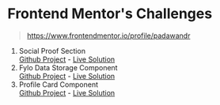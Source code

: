 # Frontend Mentor's Challenges
> https://www.frontendmentor.io/profile/padawandr

1. Social Proof Section  
[Github Project](https://github.com/padawandr/frontend-mentor/tree/main/fem-social-proof-section) - [Live Solution](https://fem-social-proof-section.padawandr.vercel.app)
2. Fylo Data Storage Component  
[Github Project](https://github.com/padawandr/frontend-mentor/tree/main/fem-fylo-data-storage-component) - [Live Solution](https://fem-fylo-data-storage-component.padawandr.vercel.app)
3. Profile Card Component  
[Github Project](https://github.com/padawandr/frontend-mentor/tree/main/fem-profile-card-component) - [Live Solution](https://fem-profile-card-component.padawandr.vercel.app)
